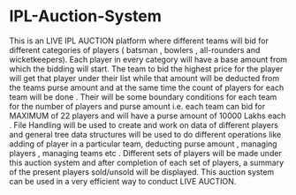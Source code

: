 # IPL-Auction-System
This is an LIVE IPL AUCTION platform where different teams will bid for different  categories  of  players  ( batsman , bowlers , all-rounders and wicketkeepers).  Each player in every category will have a base amount from which the  bidding will start. The team to bid the highest price for the player will get that player under their list while that amount will be deducted  from  the teams  purse  amount  and  at  the   same time the count of players for each team will be done . Their will be some boundary conditions for each team for the number of players and purse amount i.e. each team can bid for MAXIMUM of 22 players and will have a purse amount of 10000 Lakhs each . File Handling will be used to create and work on data of different players and general tree data structures  will be used to do different operations like adding of player in a particular team, deducting purse amount , managing players , managing teams etc . Different sets of players will be made under this auction system and after completion of each set of players, a summary of the present players sold/unsold will be displayed. This auction system can be used in a very efficient way to conduct LIVE AUCTION. 
